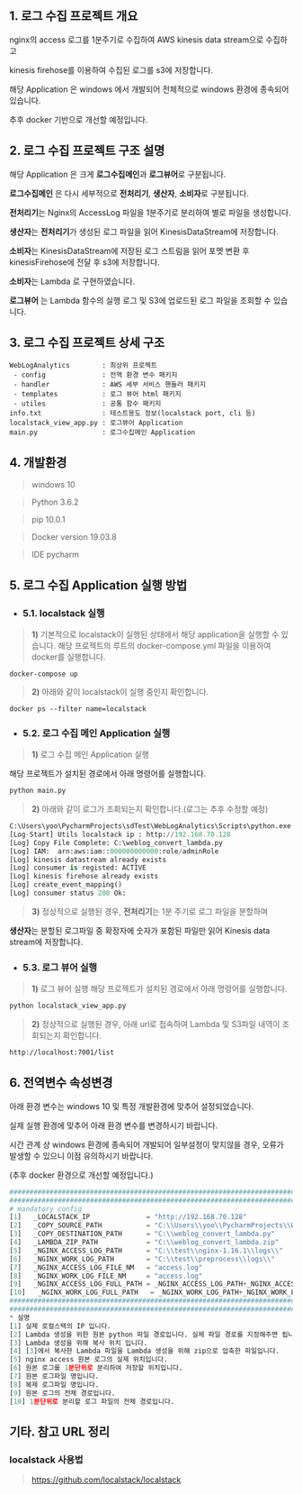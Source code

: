 ## 1. 로그 수집 프로젝트 개요
nginx의 access 로그를 1분주기로 수집하여 AWS kinesis data stream으로 수집하고

kinesis firehose를 이용하여 수집된 로그를 s3에 저장합니다.

해당 Application 은 windows 에서 개발되어 전체적으로 windows 환경에 종속되어 있습니다.

추후 docker 기반으로 개선할 예정입니다.


## 2. 로그 수집 프로젝트 구조 설명
해당 Application 은 크게 **로그수집메인**과 **로그뷰어**로 구분됩니다.

**로그수집메인** 은 다시 세부적으로 **전처리기**, **생산자**, **소비자**로 구분됩니다.

**전처리기**는 Nginx의 AccessLog 파일을 1분주기로 분리하여 별로 파일을 생성합니다.

**생산자**는 **전처리기**가 생성된 로그 파일을 읽어 KinesisDataStream에 저장합니다.

**소비자**는 KinesisDataStream에 저장된 로그 스트림을 읽어 포멧 변환 후 kinesisFirehose에 전달 후 s3에 저장합니다.

**소비자**는 Lambda 로 구현하였습니다.

**로그뷰어** 는 Lambda 함수의 실행 로그 및 S3에 업로드된 로그 파일을 조회할 수 있습니다.


## 3. 로그 수집 프로젝트 상세 구조
```shell
WebLogAnalytics        : 최상위 프로젝트
 - config              : 전역 환경 변수 패키지
 - handler             : AWS 세부 서비스 핸들러 패키지
 - templates           : 로그 뷰어 html 패키지
 - utiles              : 공통 함수 패키지
info.txt               : 테스트용도 정보(localstack port, cli 등)
localstack_view_app.py : 로그뷰어 Application
main.py                : 로그수집메인 Application
```
## 4. 개발환경
> windows 10

> Python 3.6.2

> pip 10.0.1

> Docker version 19.03.8

> IDE pycharm


## 5. 로그 수집 Application 실행 방법
* ### 5.1. localstack 실행
> **1)** 기본적으로 localstack이 실행된 상태에서 해당 application을 실행할 수 있습니다.
         해당 프로젝트의 루트의 docker-compose.yml 파일을 이용하여 docker를 실행합니다.
```shell
docker-compose up
```
> **2)** 아래와 같이 localstack이 실행 중인지 확인합니다.
```shell
docker ps --filter name=localstack
```

* ### 5.2. 로그 수집 메인 Application 실행
> **1)** 로그 수집 메인 Application 실행

해당 프로젝트가 설치된 경로에서 아래 명령어를 실행합니다.
```python
python main.py
```
> **2)** 아래와 같이 로그가 조회되는지 확인합니다.(로그는 추후 수정할 예정)
```python
C:\Users\yoo\PycharmProjects\sdTest\WebLogAnalytics\Scripts\python.exe C:/Users/yoo/PycharmProjects/WebLogAnalytics/main.py
[Log-Start] Utils localstack ip : http://192.168.70.128
[Log] Copy File Complete: C:\weblog_convert_lambda.py
[Log] IAM:  arn:aws:iam::000000000000:role/adminRole
[Log] kinesis datastream already exists
[Log] consumer is registed: ACTIVE
[Log] kinesis firehose already exists
[Log] create_event_mapping()
[Log] consumer status 200 Ok:
```
> **3)** 정상적으로 실행된 경우, **전처리기**는 1분 주기로 로그 파일을 분할하며

**생산자**는 분할된 로그파일 중 확장자에 숫자가 포함된 파일만 읽어 Kinesis data stream에 저장합니다.

* ### 5.3. 로그 뷰어 실행
> **1)** 로그 뷰어 실행
해당 프로젝트가 설치된 경로에서 아래 명령어를 실행합니다.
```python
python localstack_view_app.py
```
> **2)** 정상적으로 실행된 경우, 아래 url로 접속하여 Lambda 및 S3파일 내역이 조회되는지 확인합니다.
```html
http://localhost:7001/list
```
## 6. 전역변수 속성변경
아래 환경 변수는 windows 10 및 특정 개발환경에 맞추어 설정되었습니다.

실제 실행 환경에 맞추어 아래 환경 변수를 변경하시기 바랍니다.

시간 관계 상 windows 환경에 종속되어 개발되어 일부설정이 맞지않을 경우, 오류가 발생할 수 있으니 이점 유의하시기 바랍니다.

(추후 docker 환경으로 개선할 예정입니다.)

```python
####################################################################################################################
####################################################################################################################
# mandatory config
[1]   _LOCALSTACK_IP              = "http://192.168.70.128"
[2]   _COPY_SOURCE_PATH           = "C:\\Users\\yoo\\PycharmProjects\\WebLogAnalytics\\config\\weblog_convert_lambda.py"
[3]   _COPY_DESTINATION_PATH      = "C:\\weblog_convert_lambda.py"
[4]   _LAMBDA_ZIP_PATH            = "C:\\weblog_convert_lambda.zip"
[5]   _NGINX_ACCESS_LOG_PATH      = "C:\\test\\nginx-1.16.1\\logs\\"
[6]   _NGINX_WORK_LOG_PATH        = "C:\\test\\preprocess\\logs\\"
[7]   _NGINX_ACCESS_LOG_FILE_NM   = "access.log"
[8]   _NGINX_WORK_LOG_FILE_NM     = "access.log"
[9]   _NGINX_ACCESS_LOG_FULL_PATH = _NGINX_ACCESS_LOG_PATH+_NGINX_ACCESS_LOG_FILE_NM
[10]   _NGINX_WORK_LOG_FULL_PATH   = _NGINX_WORK_LOG_PATH+_NGINX_WORK_LOG_FILE_NM
####################################################################################################################
####################################################################################################################
* 설명
[1] 실제 로컬스택의 IP 입니다.
[2] Lambda 생성을 위한 원본 python 파일 경로입니다. 실제 파일 경로를 지정해주면 됩니다.
[3] Lambda 생성을 위해 복사 위치 입니다.
[4] [3]에서 복사한 Lambda 파일을 Lambda 생성을 위해 zip으로 압축한 파일입니다.
[5] nginx access 원본 로그의 실제 위치입니다.
[6] 원본 로그를 1분단위로 분리하여 저장할 위치입니다.
[7] 원본 로그파일 명입니다.
[8] 복제 로그파일 명입니다.
[9] 원본 로그의 전체 경로입니다.
[10] 1분단위로 분리할 로그 파일의 전체 경로입니다.
```
## 기타. 참고 URL 정리
### localstack 사용법
>https://github.com/localstack/localstack
